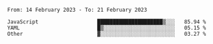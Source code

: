 <!--START_SECTION:waka-->

```text
From: 14 February 2023 - To: 21 February 2023

JavaScript                   █████████████████████▒░░░   85.94 %
YAML                         █▒░░░░░░░░░░░░░░░░░░░░░░░   05.15 %
Other                        ▓░░░░░░░░░░░░░░░░░░░░░░░░   03.27 %
```

<!--END_SECTION:waka-->
